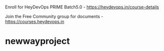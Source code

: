 Enroll for HeyDevOps PRIME Batch5.0 - https://heydevops.in/course-details

Join the Free Community group for documents - https://courses.heydevops.in
# newwayproject

